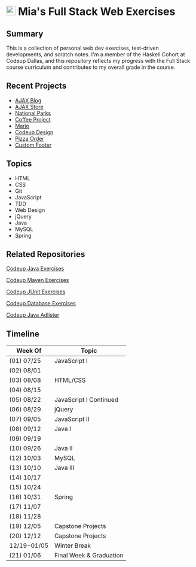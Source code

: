 # <img src="https://199lj33nqk3p88xz03dvn481-wpengine.netdna-ssl.com/wp-content/uploads/2021/06/webdev_icon.png" alt="codeup" width="25" height="25"/>  Mia's Full Stack Web Exercises

## Summary
This is a collection of personal web dev exercises, test-driven developments, and scratch notes. I'm a member of the Haskell Cohort at Codeup Dallas, and this repository reflects my progress with the Full Stack course curriculum and contributes to my overall grade in the course.

## Recent Projects
- [AJAX Blog](https://htmlpreview.github.io/?https://github.com/miamija7/codeup-web-exercises/blob/main/03%20jquery/html/ajax-blog.html)
- [AJAX Store](https://htmlpreview.github.io/?https://github.com/miamija7/codeup-web-exercises/blob/main/03%20jquery/html/ajax-store.html)
- [National Parks](https://htmlpreview.github.io/?https://github.com/miamija7/codeup-web-exercises/blob/main/03%20jquery/html/jquery_faq.html)
- [Coffee Project](https://htmlpreview.github.io/?https://github.com/miamija7/codeup-web-exercises/blob/main/01%20javascript-i/html/coffee-project.html)
- [Mario](https://htmlpreview.github.io/?https://github.com/miamija7/codeup-web-exercises/blob/main/03%20jquery/html/konami.html)
- [Codeup Design](https://htmlpreview.github.io/?https://github.com/miamija7/codeup-web-exercises/blob/main/02%20html-and-css/html/codeup-design.html)
- [Pizza Order](https://htmlpreview.github.io/?https://github.com/miamija7/codeup-web-exercises/blob/main/02%20html-and-css/html/order-pizza.html)
- [Custom Footer](https://htmlpreview.github.io/?https://github.com/miamija7/codeup-web-exercises/blob/main/02%20html-and-css/html/flexbox-footer.html)


## Topics
- HTML
- CSS
- Git
- JavaScript
- TDD
- Web Design
- jQuery
- Java
- MySQL
- Spring

## Related Repositories

[Codeup Java Exercises](https://github.com/miamija7/codeup-java-exercises)

[Codeup Maven Exercises](https://github.com/miamija7/maven-exercises)

[Codeup JUnit Exercises](https://github.com/miamija7/junit-tests)

[Codeup Database Exercises](https://github.com/miamija7/database-exercises)

[Codeup Java Adlister](https://github.com/miamija7/java-adlister)


## Timeline

| Week Of    | Topic                      |
|------------|----------------------------|
| (01) 07/25 | JavaScript I               |
| (02) 08/01 |                            |
| (03) 08/08 | HTML/CSS                   |
| (04) 08/15 |                            |
| (05) 08/22 | JavaScript I Continued     |
| (06) 08/29 | jQuery                     |
| (07) 09/05 | JavaScript II              |
| (08) 09/12 | Java I                     |
| (09) 09/19 |                            |
| (10) 09/26 | Java II                    |
| (12) 10/03 | MySQL                      |
| (13) 10/10 | Java III                   |
| (14) 10/17 |                            |
| (15) 10/24 |                            |
| (16) 10/31 | Spring                     |
| (17) 11/07 |                            |
| (18) 11/28 |                            |
| (19) 12/05 | Capstone Projects          |
| (20) 12/12 | Capstone Projects          |
| 12/19-01/05| Winter Break               |
| (21) 01/06 | Final Week & Graduation    |
